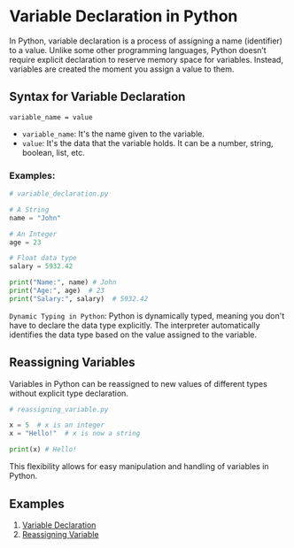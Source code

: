 # Variable Declaration in Python

In Python, variable declaration is a process of assigning a name (identifier) to a value. Unlike some other programming languages, Python doesn’t require explicit declaration to reserve memory space for variables. Instead, variables are created the moment you assign a value to them.

## Syntax for Variable Declaration

```
variable_name = value
```

- `variable_name`: It's the name given to the variable.
- `value`: It's the data that the variable holds. It can be a number, string, boolean, list, etc.

### Examples:

```python
# variable_declaration.py

# A String
name = "John"

# An Integer
age = 23

# Float data type
salary = 5932.42

print("Name:", name) # John
print("Age:", age)  # 23
print("Salary:", salary)  # 5932.42
```

`Dynamic Typing in Python`: Python is dynamically typed, meaning you don't have to declare the data type explicitly. The interpreter automatically identifies the data type based on the value assigned to the variable.

## Reassigning Variables

Variables in Python can be reassigned to new values of different types without explicit type declaration.

```python
# reassigning_variable.py

x = 5  # x is an integer
x = "Hello!"  # x is now a string

print(x) # Hello!
```

This flexibility allows for easy manipulation and handling of variables in Python.

## Examples

1. [Variable Declaration](variable_declaration.py)
2. [Reassigning Variable](reassigning_variable.py)
